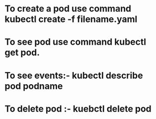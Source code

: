 # To create a pod use command kubectl create -f filename.yaml           
# To see pod use command kubectl get pod.
# To see events:- kubectl describe pod podname
# To delete pod :- kuebctl delete pod
